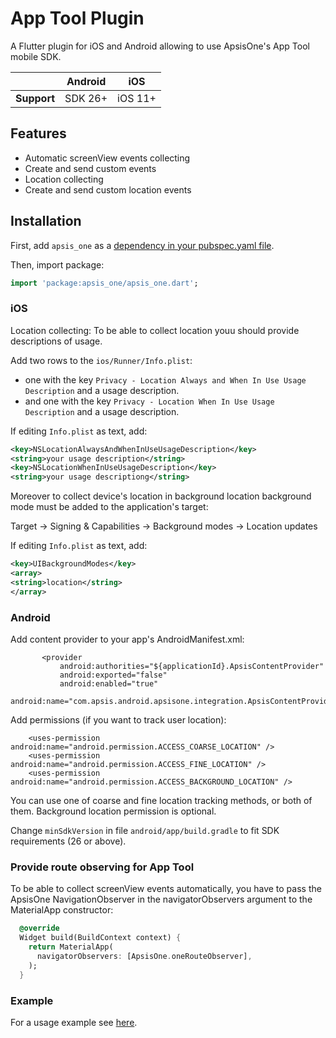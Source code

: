 # App Tool Plugin

A Flutter plugin for iOS and Android allowing to use ApsisOne's App Tool mobile SDK.

|                | Android | iOS      |
|----------------|---------|----------|
| **Support**    | SDK 26+ | iOS 11+  |

## Features

* Automatic screenView events collecting
* Create and send custom events
* Location collecting
* Create and send custom location events

## Installation

First, add `apsis_one` as a [dependency in your pubspec.yaml file](https://flutter.dev/using-packages/).

Then, import package:
```dart
import 'package:apsis_one/apsis_one.dart';
```

### iOS

Location collecting: To be able to collect location youu should provide descriptions of usage.

Add two rows to the `ios/Runner/Info.plist`:

* one with the key `Privacy - Location Always and When In Use Usage Description` and a usage description.
* and one with the key `Privacy - Location When In Use Usage Description` and a usage description.

If editing `Info.plist` as text, add:

```xml
<key>NSLocationAlwaysAndWhenInUseUsageDescription</key>
<string>your usage description</string>
<key>NSLocationWhenInUseUsageDescription</key>
<string>your usage descriptiong</string>
```

Moreover to collect device's location in background location background mode must be added to the application's target:

Target -> Signing & Capabilities -> Background modes -> Location updates

If editing `Info.plist` as text, add:

```xml
<key>UIBackgroundModes</key>
<array>
<string>location</string>
</array>
```

### Android

Add content provider to your app's AndroidManifest.xml:
```
       <provider
           android:authorities="${applicationId}.ApsisContentProvider"
           android:exported="false"
           android:enabled="true"
           android:name="com.apsis.android.apsisone.integration.ApsisContentProvider"/>
```

Add permissions (if you want to track user location):
```
    <uses-permission android:name="android.permission.ACCESS_COARSE_LOCATION" />
    <uses-permission android:name="android.permission.ACCESS_FINE_LOCATION" />
    <uses-permission android:name="android.permission.ACCESS_BACKGROUND_LOCATION" />
```

You can use one of coarse and fine location tracking methods, or both of them. Background location permission is optional.

Change `minSdkVersion` in file `android/app/build.gradle` to fit SDK requirements (26 or above).


### Provide route observing for App Tool

To be able to collect screenView events automatically, you have to pass the ApsisOne NavigationObserver in the navigatorObservers argument to the MaterialApp constructor:
```dart
  @override
  Widget build(BuildContext context) {
    return MaterialApp(
      navigatorObservers: [ApsisOne.oneRouteObserver],
    );
  }
```

### Example

For a usage example see [here](https://github.com/ApsisInternational/rostov-app-tool-flutter/tree/main/example).